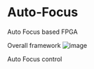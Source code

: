 # Auto-Focus
Auto Focus based FPGA

Overall framework
![image](https://user-images.githubusercontent.com/71707557/121115094-48876c80-c847-11eb-8a71-75c2881e04b8.png)

Auto Focus control

